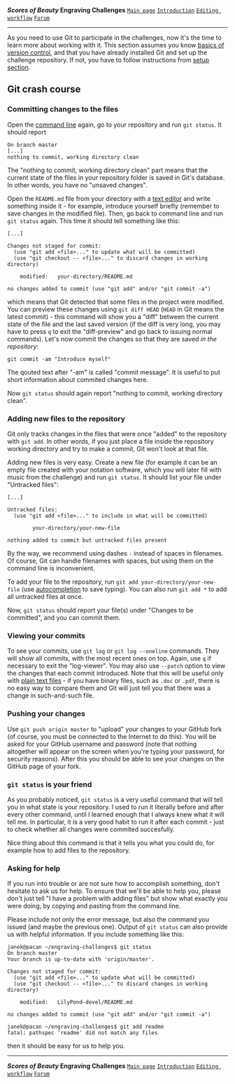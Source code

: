 **_Scores of Beauty_ Engraving Challenges**
[`Main page`](README.md)
[`Introduction`](1-goals-and-rules.md)
[`Editing workflow`](5-editing-workflow.md)
[`Forum`](http://engravingchallenges.freeforums.org)

-------------------------------------------


As you need to use Git to participate in the challenges, now it's the time to learn more about working with it.  This section assumes you know [basics of version control](2-version-control-intro.md), and that you have already installed Git and set up the challenge repository.
If not, you have to follow instructions from [setup section](3-setup.md).


Git crash course
----------------

### Committing changes to the files

Open the [command line](using-command-line.md) again, go to your repository and run `git status`.  It should report

    On branch master
    [...]
    nothing to commit, working directory clean

The "nothing to commit, working directory clean" part means that the current state of the files in your repository folder is saved in Git's database.  In other words, you have no "unsaved changes".

Open the `README.md` file from your directory with a [text editor](miscellaneous.md#editing-text-files) and write something inside it - for example, introduce yourself briefly (remember to save changes in the modified file).  Then, go back to command line and run `git status` again.  This time it should tell something like this:

    [...]

    Changes not staged for commit:
      (use "git add <file>..." to update what will be committed)
      (use "git checkout -- <file>..." to discard changes in working directory)

        modified:   your-directory/README.md

    no changes added to commit (use "git add" and/or "git commit -a")

which means that Git detected that some files in the project were modified.  You can preview these changes using `git diff HEAD` (`HEAD` in Git means the latest commit) - this command will show you a "diff" between the current state of the file and the last saved version (if the diff is very long, you may have to press `q` to exit the "diff-preview" and go back to issuing normal commands).  Let's now commit the changes so that they are saved _in the repository_:

    git commit -am "Introduce myself"

The qouted text after "-am" is called "commit message". It is useful to put short information about commited changes here.

Now `git status` should again report "nothing to commit, working directory clean".


### Adding new files to the repository

Git only tracks changes in the files that were once "added" to the repository with `git add`.  In other words, if you just place a file inside the repository working directory and try to make a commit, Git won't look at that file.

Adding new files is very easy.  Create a new file (for example it can be an empty file created with your notation software, which you will later fill with music from the challenge) and run `git status`.  It should list your file under "Untracked files":

    [...]

    Untracked files:
      (use "git add <file>..." to include in what will be committed)

            your-directory/your-new-file

    nothing added to commit but untracked files present

By the way, we recommend using dashes `-` instead of spaces in filenames.  Of course, Git can handle filenames with spaces, but using them on the command line is inconvenient.

To add your file to the repository, run `git add your-directory/your-new-file` (use [autocompletion](using-command-line.md) to save typing).  You can also run `git add *` to add all untracked files at once.

Now, `git status` should report your file(s) under "Changes to be committed", and you can commit them.


### Viewing your commits

To see your commits, use `git log` or `git log --oneline` commands.  They will show all commits, with the most recent ones on top.  Again, use `q` if necessary to exit the "log-viewer".  You may also use `--patch` option to view the changes that each commit introduced.  Note that this will be useful only with [plain text files](miscellaneous.md#plain-text) - if you have binary files, such as `.doc` or `.pdf`, there is no easy way to compare them and Git will just tell you that there was a change in such-and-such file.


### Pushing your changes

Use `git push origin master` to "upload" your changes to your GitHub fork (of course, you must be connected to the Internet to do this).  You will be asked for your GitHub username and password (note that nothing altogether will appear on the screen when you're typing your password, for security reasons).  After this you should be able to see your changes on the GitHub page of your fork.


<!-- Add later:
pay attention to "working dir clean"
which commands can be run with dirty tree:
whcih commands modify the state of the repository?
-->


### `git status` is your friend

As you probably noticed, `git status` is a very useful command that will tell you in what state is your repository.  I used to run it literally before and after every other command, until I learned enough that I always knew what it will tell me.  In particular, it is a very good habit to run it after each commit - just to check whether all changes were commited succesfully.

Nice thing about this command is that it tells you what you could do, for example how to add files to the repository.


### Asking for help

If you run into trouble or are not sure how to accomplish something, don't hesitate to ask us for help.  To ensure that we'll be able to help you, please don't just tell "I have a problem with adding files" but show what exactly you were doing, by copying and pasting from the command line.

Please include not only the error message, but also the command you issued (and maybe the previous one).  Output of `git status` can also provide us with helpful information.  If you include something like this:

    janek@pacan ~/engraving-challenges$ git status
    On branch master
    Your branch is up-to-date with 'origin/master'.

    Changes not staged for commit:
      (use "git add <file>..." to update what will be committed)
      (use "git checkout -- <file>..." to discard changes in working directory)

        modified:   LilyPond-devel/README.md

    no changes added to commit (use "git add" and/or "git commit -a")
    
    janek@pacan ~/engraving-challenges$ git add readme
    fatal: pathspec 'readme' did not match any files

then it should be easy for us to help you.


-------------------------------------------
**_Scores of Beauty_ Engraving Challenges**
[`Main page`](README.md)
[`Introduction`](1-goals-and-rules.md)
[`Editing workflow`](5-editing-workflow.md)
[`Forum`](http://engravingchallenges.freeforums.org)
